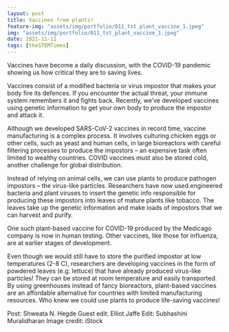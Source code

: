 ```yaml
---
layout: post
title: Vaccines from plants!
feature-img: "assets/img/portfolio/011_tst_plant_vaccine_1.jpeg"
img: "assets/img/portfolio/011_tst_plant_vaccine_1.jpeg"
date: 2021-11-11
tags: [theSTEMTimes]
---
```


Vaccines have become a daily discussion, with the COVID-19 pandemic showing us how critical they are to saving lives.

Vaccines consist of a modified bacteria or virus impostor that makes your body fire its defences. If you encounter the actual threat, your immune system remembers it and fights back. Recently, we’ve developed vaccines using genetic information to get your own body to produce the impostor and attack it.

Although we developed SARS-CoV-2 vaccines in record time, vaccine manufacturing is a complex process. It involves culturing chicken eggs or other cells, such as yeast and human cells, in large bioreactors with careful filtering processes to produce the impostors – an expensive task often limited to wealthy countries. COVID vaccines must also be stored cold, another challenge for global distribution.

Instead of relying on animal cells, we can use plants to produce pathogen impostors – the virus-like particles. Researchers have now used engineered bacteria and plant viruses to insert the genetic info responsible for producing these impostors into leaves of mature plants like tobacco. The leaves take up the genetic information and make loads of impostors that we can harvest and purify.

One such plant-based vaccine for COVID-19 produced by the Medicago company is now in human testing. Other vaccines, like those for influenza, are at earlier stages of development.

Even though we would still have to store the purified impostor at low temperatures (2-8 C), researchers are developing vaccines in the form of powdered leaves (e.g. lettuce) that have already produced virus-like particles! They can be stored at room temperature and easily transported. By using greenhouses instead of fancy bioreactors, plant-based vaccines are an affordable alternative for countries with limited manufacturing resources. Who knew we could use plants to produce life-saving vaccines!

Post: Shweata N. Hegde
Guest edit: Elliot Jaffe
Edit: Subhashini Muralidharan
Image credit: iStock 
